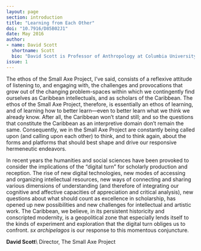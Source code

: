 ```yaml
---
layout: page
section: introduction
title: "Learning from Each Other"
doi: "10.7916/D85B02J1"
date: May 2016
author: 
- name: David Scott
  shortname: Scott
  bio: "David Scott is Professor of Anthropology at Columbia University. He is the author of *Formations of Ritual: Colonial and Anthropological Discourses on the Sinhala Yaktovil* (Minnesota 1994), *Refashioning Futures: Criticism After Postcoloniality* (Princeton UP 1999), *Conscripts of Modernity: The Tragedy of Colonial Enlightenment* (Duke UP 2004), and *Omens of Adversity: Tragedy, Time, Memory, and Justice* (Duke UP 2014), and co-editor of *Powers of the Secular Modern: Talal and His Interlocutors* (Stanford UP). He is the founder and director of the Small Axe Project."
issue: 1
---
```



The ethos of the Small Axe Project, I’ve said, consists of a reflexive
attitude of listening to, and engaging with, the challenges and
provocations that grow out of the changing problem-spaces within which
we contingently find ourselves as Caribbean intellectuals, and as
scholars of the Caribbean. The ethos of the Small Axe Project,
therefore, is essentially an ethos of learning, and of learning how to
better learn—even to better learn what we think we already know. After
all, the Caribbean won’t stand still; and so the questions that
constitute the Caribbean as an interpretive domain don’t remain the
same. Consequently, we in the Small Axe Project are constantly being
called upon (and calling upon each other) to think, and to think again,
about the forms and platforms that should best shape and drive our
responsive hermeneutic endeavors.

In recent years the humanities and social sciences have been provoked to
consider the implications of the “digital turn” for scholarly production
and reception. The rise of new digital technologies, new modes of
accessing and organizing intellectual resources, new ways of connecting
and sharing various dimensions of understanding (and therefore of
integrating our cognitive and affective capacities of appreciation and
critical analysis), new questions about what should count as excellence
in scholarship, has opened up new possibilities and new challenges for
intellectual and artistic work. The Caribbean, we believe, in its
persistent historicity and conscripted modernity, is a geopolitical zone
that especially lends itself to the kinds of experiment and exploration
that the digital turn obliges us to confront. *sx archipelagos* is our
response to this momentous conjuncture.

**David Scott**\\
Director, The Small Axe Project

